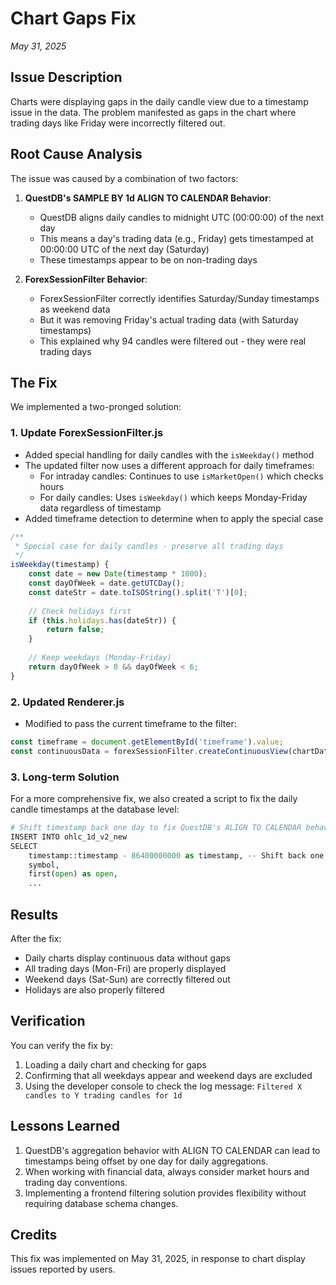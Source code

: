 # Chart Gaps Fix
*May 31, 2025*

## Issue Description

Charts were displaying gaps in the daily candle view due to a timestamp issue in the data. The problem manifested as gaps in the chart where trading days like Friday were incorrectly filtered out.

## Root Cause Analysis

The issue was caused by a combination of two factors:

1. **QuestDB's SAMPLE BY 1d ALIGN TO CALENDAR Behavior**:
   - QuestDB aligns daily candles to midnight UTC (00:00:00) of the next day
   - This means a day's trading data (e.g., Friday) gets timestamped at 00:00:00 UTC of the next day (Saturday)
   - These timestamps appear to be on non-trading days

2. **ForexSessionFilter Behavior**:
   - ForexSessionFilter correctly identifies Saturday/Sunday timestamps as weekend data
   - But it was removing Friday's actual trading data (with Saturday timestamps)
   - This explained why 94 candles were filtered out - they were real trading days

## The Fix

We implemented a two-pronged solution:

### 1. Update ForexSessionFilter.js

- Added special handling for daily candles with the `isWeekday()` method
- The updated filter now uses a different approach for daily timeframes:
  - For intraday candles: Continues to use `isMarketOpen()` which checks hours
  - For daily candles: Uses `isWeekday()` which keeps Monday-Friday data regardless of timestamp
- Added timeframe detection to determine when to apply the special case

```javascript
/**
 * Special case for daily candles - preserve all trading days
 */
isWeekday(timestamp) {
    const date = new Date(timestamp * 1000);
    const dayOfWeek = date.getUTCDay();
    const dateStr = date.toISOString().split('T')[0];
    
    // Check holidays first
    if (this.holidays.has(dateStr)) {
        return false;
    }
    
    // Keep weekdays (Monday-Friday)
    return dayOfWeek > 0 && dayOfWeek < 6;
}
```

### 2. Updated Renderer.js

- Modified to pass the current timeframe to the filter:
```javascript
const timeframe = document.getElementById('timeframe').value;
const continuousData = forexSessionFilter.createContinuousView(chartData, timeframe);
```

### 3. Long-term Solution

For a more comprehensive fix, we also created a script to fix the daily candle timestamps at the database level:

```python
# Shift timestamp back one day to fix QuestDB's ALIGN TO CALENDAR behavior
INSERT INTO ohlc_1d_v2_new
SELECT 
    timestamp::timestamp - 86400000000 as timestamp, -- Shift back one day
    symbol,
    first(open) as open,
    ...
```

## Results

After the fix:
- Daily charts display continuous data without gaps
- All trading days (Mon-Fri) are properly displayed
- Weekend days (Sat-Sun) are correctly filtered out
- Holidays are also properly filtered

## Verification

You can verify the fix by:
1. Loading a daily chart and checking for gaps
2. Confirming that all weekdays appear and weekend days are excluded
3. Using the developer console to check the log message: `Filtered X candles to Y trading candles for 1d`

## Lessons Learned

1. QuestDB's aggregation behavior with ALIGN TO CALENDAR can lead to timestamps being offset by one day for daily aggregations.
2. When working with financial data, always consider market hours and trading day conventions.
3. Implementing a frontend filtering solution provides flexibility without requiring database schema changes.

## Credits

This fix was implemented on May 31, 2025, in response to chart display issues reported by users.